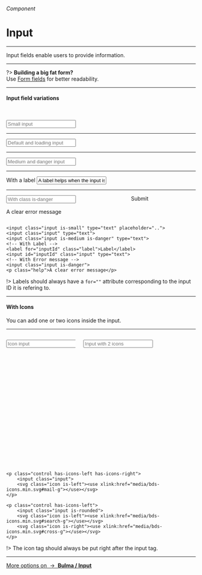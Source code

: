 <h6 class="is-uppercase has-text-grey has-text-weight-medium is-size-6 is-size-7-mobile">Component</h6>
<h1 class="title is-family-secondary is-size-2-mobile">Input</h1>
<hr class="is-visible is-size-4">
<p class="subtitle is-family-secondary has-text-dark">
    <span class="has-text-weight-semibold">Input fields</span> enable users to provide information.
</p>
<hr class="is-visible is-size-4">

?> **Building a big fat form?**<br>Use <a href="#/form" class="is-underlined">Form fields</a> for better readability.

<hr class="is-size-4">

<h4 class="title is-family-primary"><strong>Input field variations</strong></h4>

<br><form class="box is-large has-background-white-bis is-marginless is-radiusless-bl is-radiusless-br" spellcheck="false">
    <input class="input is-small" type="tel" placeholder="Small input">
    <hr class="is-size-7">
    <input class="input" type="tel" placeholder="Default and loading input">
    <hr class="is-size-7">
    <input class="input is-medium" type="email" placeholder="Medium and danger input">
    <hr class="is-size-7">
    <label for="defaultfield" class="label">With a label</label>
    <input id="defaultfield" class="input" type="email" value="A label helps when the input is filled" placeholder="Placeholder is used to give exemples.">
    <hr class="is-size-7">
    <div class="columns is-variable is-2">
        <div class="column is-10">
            <input class="input is-danger" placeholder="With class is-danger">
            <p class="help">A clear error message</p>
        </div>
        <div class="column is-2"><div class="button is-danger is-beefy is-fullwidth">Submit</div></div>
    </div>
</form>

    <input class="input is-small" type="text" placeholder="..">
    <input class="input" type="text">
    <input class="input is-medium is-danger" type="text">
    <!-- With Label -->
    <label for="inputId" class="label">Label</label>
    <input id="inputId" class="input" type="text">
    <!-- With Error message -->
    <input class="input is-danger">
    <p class="help">A clear error message</p>
!> Labels should always have a `for=""` attribute corresponding to the input ID it is refering to.

<hr class="is-visible is-size-1">

<h4 class="title is-family-primary"><strong>With Icons</strong></h4>

You can add one or two icons inside the input.

<hr>

<div class="box has-background-white-bis is-large is-marginless is-radiusless-bl is-radiusless-br">
    <div class="columns is-variable is-5">
        <div class="column is-6">
            <p class="control has-icons-left">
                <input class="input"placeholder="Icon input">
                <svg class="icon is-left"><use xlink:href="media/bds-icons.min.svg#mail-g"></use></svg>
            </p>
        </div>
        <div class="column is-6">
            <p class="control has-icons-left has-icons-right">
                <input class="input is-rounded" type="tel" placeholder="Input with 2 icons">
                <svg class="icon is-left"><use xlink:href="media/bds-icons.min.svg#search-g"></use></svg>
                <svg class="icon is-right has-fill-grey-light"><use xlink:href="media/bds-icons.min.svg#cross-g"></use></svg>
            </p>
        </div>
    </div>
</div>

    <p class="control has-icons-left has-icons-right">
        <input class="input">
        <svg class="icon is-left"><use xlink:href="media/bds-icons.min.svg#mail-g"></use></svg>
    </p>

    <p class="control has-icons-left">
        <input class="input is-rounded">
        <svg class="icon is-left"><use xlink:href="media/bds-icons.min.svg#search-g"></use></svg>
        <svg class="icon is-right"><use xlink:href="media/bds-icons.min.svg#cross-g"></use></svg>
    </p>
!> The icon tag should always be put right after the input tag.
<hr>

<a class="box is-well has-text-grey-dark" href="https://bulma.io/documentation/form/input/" target="blank">
    More options on &nbsp;→&nbsp; <strong class="has-text-primary">Bulma / Input</strong>
</a>
